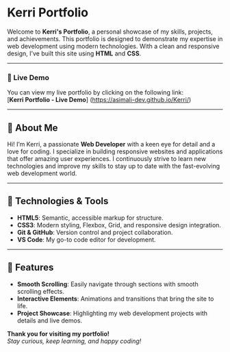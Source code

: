 # Kerri Portfolio

Welcome to **Kerri's Portfolio**, a personal showcase of my skills, projects, and achievements. This portfolio is designed to demonstrate my expertise in web development using modern technologies. With a clean and responsive design, I’ve built this site using **HTML** and **CSS**.

---

### 🚀 Live Demo

You can view my live portfolio by clicking on the following link:  
[**Kerri Portfolio - Live Demo**] (https://asimali-dev.github.io/Kerri/)

---

## 💼 About Me

Hi! I’m Kerri, a passionate **Web Developer** with a keen eye for detail and a love for coding. I specialize in building responsive websites and applications that offer amazing user experiences. I continuously strive to learn new technologies and improve my skills to stay up to date with the fast-evolving web development world.

---

## 🔧 Technologies & Tools

- **HTML5**: Semantic, accessible markup for structure.
- **CSS3**: Modern styling, Flexbox, Grid, and responsive design integration.
- **Git & GitHub**: Version control and project collaboration.
- **VS Code**: My go-to code editor for development.

---

## 📌 Features

- **Smooth Scrolling**: Easily navigate through sections with smooth scrolling effects.
- **Interactive Elements**: Animations and transitions that bring the site to life.
- **Project Showcase**: Highlighting my web development projects with details and live demos.

**Thank you for visiting my portfolio!**  
*Stay curious, keep learning, and happy coding!*

